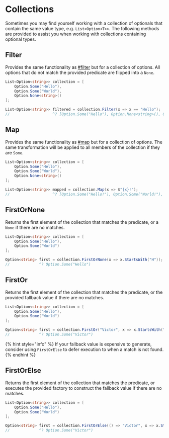 # Collections

Sometimes you may find yourself working with a collection of optionals that contain the same value type, e.g. `List<Option<T>>`. The following methods are provided to assist you when working with collections containing optional types.

## Filter

Provides the same functionality as [#filter](./#filter "mention") but for a collection of options. All options that do not match the provided predicate are flipped into a `None`.

```csharp
List<Option<string>> collection = [
    Option.Some("Hello"),
    Option.Some("World"),
    Option.None<string>()
];

List<Option<string>> filtered = collection.Filter(x => x == "Hello");
//                   ^? [Option.Some("Hello"), Option.None<string>(), Option.None<string>()]
```

## Map

Provides the same functionality as [#map](../core-functionality.md#map "mention") but for a collection of options. The same transformation will be applied to all members of the collection if they are `Some`.

```csharp
List<Option<string>> collection = [
    Option.Some("Hello"),
    Option.Some("World"),
    Option.None<string>()
];

List<Option<string>> mapped = collection.Map(x => $"{x}!");
//                   ^? [Option.Some("Hello!"), Option.Some("World!"), Option.None<string>()]
```

## FirstOrNone

Returns the first element of the collection that matches the predicate, or a `None` if there are no matches.

```csharp
List<Option<string>> collection = [
    Option.Some("Hello"),
    Option.Some("World")
];

Option<string> first = collection.FirstOrNone(x => x.StartsWith("H"));
//             ^? Option.Some("Hello")
```

## FirstOr

Returns the first element of the collection that matches the predicate, or the provided fallback value if there are no matches.

```csharp
List<Option<string>> collection = [
    Option.Some("Hello"),
    Option.Some("World")
];

Option<string> first = collection.FirstOr("Victor", x => x.StartsWith("V"));
//             ^? Option.Some("Victor")
```

{% hint style="info" %}
If your fallback value is expensive to generate, consider using `FirstOrElse` to defer execution to when a match is not found.
{% endhint %}

## FirstOrElse

Returns the first element of the collection that matches the predicate, or executes the provided factory to construct the fallback value if there are no matches.

```csharp
List<Option<string>> collection = [
    Option.Some("Hello"),
    Option.Some("World")
];

Option<string> first = collection.FirstOrElse(() => "Victor", x => x.StartsWith("V"));
//             ^? Option.Some("Victor")
```
